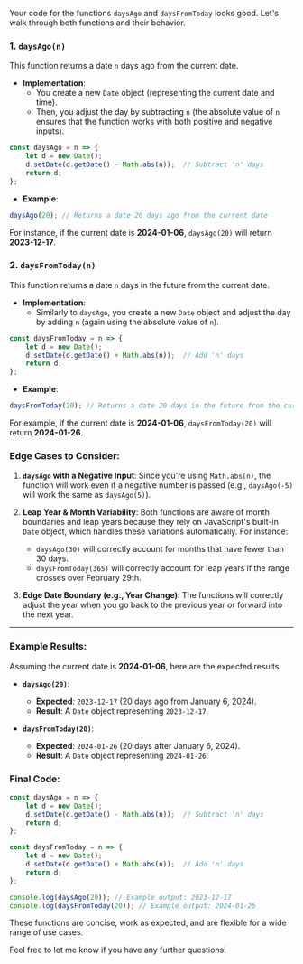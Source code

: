 Your code for the functions `daysAgo` and `daysFromToday` looks good. Let's walk through both functions and their behavior.

### 1. `daysAgo(n)`

This function returns a date `n` days ago from the current date.

- **Implementation**: 
  - You create a new `Date` object (representing the current date and time).
  - Then, you adjust the day by subtracting `n` (the absolute value of `n` ensures that the function works with both positive and negative inputs).
  
```javascript
const daysAgo = n => {
    let d = new Date();
    d.setDate(d.getDate() - Math.abs(n));  // Subtract 'n' days
    return d;
};
```

- **Example**:

```javascript
daysAgo(20); // Returns a date 20 days ago from the current date
```

For instance, if the current date is **2024-01-06**, `daysAgo(20)` will return **2023-12-17**.

### 2. `daysFromToday(n)`

This function returns a date `n` days in the future from the current date.

- **Implementation**:
  - Similarly to `daysAgo`, you create a new `Date` object and adjust the day by adding `n` (again using the absolute value of `n`).
  
```javascript
const daysFromToday = n => {
    let d = new Date();
    d.setDate(d.getDate() + Math.abs(n));  // Add 'n' days
    return d;
};
```

- **Example**:

```javascript
daysFromToday(20); // Returns a date 20 days in the future from the current date
```

For example, if the current date is **2024-01-06**, `daysFromToday(20)` will return **2024-01-26**.

### Edge Cases to Consider:

1. **`daysAgo` with a Negative Input**: 
   Since you're using `Math.abs(n)`, the function will work even if a negative number is passed (e.g., `daysAgo(-5)` will work the same as `daysAgo(5)`).
   
2. **Leap Year & Month Variability**:
   Both functions are aware of month boundaries and leap years because they rely on JavaScript's built-in `Date` object, which handles these variations automatically. For instance:
   - `daysAgo(30)` will correctly account for months that have fewer than 30 days.
   - `daysFromToday(365)` will correctly account for leap years if the range crosses over February 29th.

3. **Edge Date Boundary (e.g., Year Change)**:
   The functions will correctly adjust the year when you go back to the previous year or forward into the next year.

---

### Example Results:

Assuming the current date is **2024-01-06**, here are the expected results:

- **`daysAgo(20)`**:
  - **Expected**: `2023-12-17` (20 days ago from January 6, 2024).
  - **Result**: A `Date` object representing `2023-12-17`.

- **`daysFromToday(20)`**:
  - **Expected**: `2024-01-26` (20 days after January 6, 2024).
  - **Result**: A `Date` object representing `2024-01-26`.

### Final Code:

```javascript
const daysAgo = n => {
    let d = new Date();
    d.setDate(d.getDate() - Math.abs(n));  // Subtract 'n' days
    return d;
};

const daysFromToday = n => {
    let d = new Date();
    d.setDate(d.getDate() + Math.abs(n));  // Add 'n' days
    return d;
};

console.log(daysAgo(20)); // Example output: 2023-12-17
console.log(daysFromToday(20)); // Example output: 2024-01-26
```

These functions are concise, work as expected, and are flexible for a wide range of use cases.

Feel free to let me know if you have any further questions!